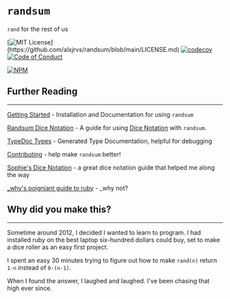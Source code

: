 # `randsum`

`rand` for the rest of us

[![MIT License](https://img.shields.io/apm/l/atomic-design-ui.svg?)](https://github.com/alxjrvs/randsum/blob/main/LICENSE.md)
[![codecov](https://codecov.io/gh/alxjrvs/randsum/branch/master/graph/badge.svg)](https://codecov.io/gh/alxjrvs/randsum)
[![Code of Conduct](https://img.shields.io/badge/code%20of-conduct-ff69b4.svg?style=flat)](https://github.com/alxjrvs/randsum/blob/main/CODE_OF_CONDUCT.md)

[![NPM](https://nodei.co/npm/randsum.png?downloads=true)](https://www.npmjs.com/package/randsum)

## Further Reading

---

[Getting Started](/GETTING_STARTED.md) - Installation and Documentation for using `randsum`

[Randsum Dice Notation](/RANDSUM_DICE_NOTATION.md) - A guide for using [Dice Notation](https://en.wikipedia.org/wiki/Dice_notation) with `randsum`.

[TypeDoc Types](https://alxjrvs.github.io/randsum) - Generated Type Documentation, helpful for debugging

[Contributing](/CONTRIBUTING.md) - help make `randsum` better!

[Sophie's Dice Notation](https://sophiehoulden.com/dice/documentation/notation.html) - a great dice notation guide that helped me along the way

[_why's poigniant guide to ruby](https://poignant.guide/) - _why not?

## Why did you make this?

---

Sometime around 2012, I decided I wanted to learn to program. I had installed ruby on the best laptop six-hundred dollars could buy, set to make a dice roller as an easy first project.

I spent an easy 30 minutes trying to figure out how to make `rand(n)` return `1-n` instead of `0-(n-1)`.

When I found the answer, I laughed and laughed. I've been chasing that high ever since.
